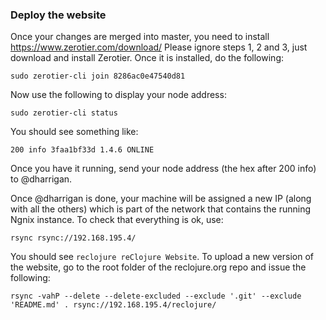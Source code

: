 ### Deploy the website

Once your changes are merged into master, you need to install https://www.zerotier.com/download/
Please ignore steps 1, 2 and 3, just download and install Zerotier. Once it is installed, do the following:

    sudo zerotier-cli join 8286ac0e47540d81

Now use the following to display your node address:

    sudo zerotier-cli status

You should see something like:

    200 info 3faa1bf33d 1.4.6 ONLINE

Once you have it running, send your node address (the hex after 200 info) to @dharrigan.

Once @dharrigan is done, your machine will be assigned a new IP (along with all the others) which is part of the network that contains the running Ngnix instance. To check that everything is ok, use:

    rsync rsync://192.168.195.4/

You should see `reclojure reClojure Website`. To upload a new version of the website, go to the root folder of the reclojure.org repo and issue the following:

    rsync -vahP --delete --delete-excluded --exclude '.git' --exclude 'README.md' . rsync://192.168.195.4/reclojure/
